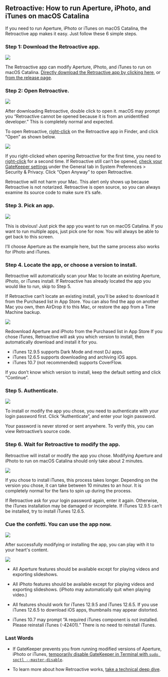 ## Retroactive: How to run Aperture, iPhoto, and iTunes on macOS Catalina

If you need to run Aperture, iPhoto or iTunes on macOS Catalina, the Retroactive app makes it easy. Just follow these 6 simple steps.

### Step 1: Download the Retroactive app.

![](screenshots/1.jpg)

The Retroactive app can modify Aperture, iPhoto, and iTunes to run on macOS Catalina. [Directly download the Retroactive app by clicking here](https://github.com/cormiertyshawn895/Retroactive/releases/download/1.0/Retroactive.1.0.zip), or [from the release page](https://github.com/cormiertyshawn895/Retroactive/releases).

### Step 2: Open Retroactive.

![](screenshots/2.jpg)

After downloading Retroactive, double click to open it. macOS may prompt you “Retroactive cannot be opened because it is from an unidentified developer.” This is completely normal and expected.

To open Retroactive, [right-click](https://support.apple.com/HT207700) on the Retroactive app in Finder, and click “Open” as shown below.

![](screenshots/3.jpg)

If you right-clicked when opening Retroactive for the first time, you need to [right-click](https://support.apple.com/HT207700) for a second time. If Retroactive still can’t be opened, [check your GateKeeper settings](https://support.apple.com/en-us/HT202491) under the General tab in System Preferences > Security & Privacy. Click “Open Anyway” to open Retroactive.

Retroactive will not harm your Mac. This alert only shows up because Retroactive is not notarized. Retroactive is open source, so you can always examine its source code to make sure it’s safe.

### Step 3. Pick an app.

![](screenshots/4.jpg)

This is obvious! Just pick the app you want to run on macOS Catalina. If you want to run multiple apps, just pick one for now. You will always be able to get back to this screen.

I’ll choose Aperture as the example here, but the same process also works for iPhoto and iTunes.

### Step 4. Locate the app, or choose a version to install.

Retroactive will automatically scan your Mac to locate an existing Aperture, iPhoto, or iTunes install. If Retroactive has already located the app you would like to run, skip to Step 5.

If Retroactive can’t locate an existing install, you’ll be asked to download it from the Purchased list in App Store. You can also find the app on another Mac you own, then AirDrop it to this Mac, or restore the app from a Time Machine backup.

![](screenshots/5.jpg)

Redownload Aperture and iPhoto from the Purchased list in App Store
If you chose iTunes, Retroactive will ask you which version to install, then automatically download and install it for you.

- iTunes 12.9.5 supports Dark Mode and most DJ apps.
- iTunes 12.6.5 supports downloading and archiving iOS apps.
- iTunes 10.7 (not recommended) supports CoverFlow.

If you don’t know which version to install, keep the default setting and click “Continue”.

### Step 5. Authenticate.

![](screenshots/6.jpg)

To install or modify the app you chose, you need to authenticate with your login password first. Click “Authenticate”, and enter your login password.

Your password is never stored or sent anywhere. To verify this, you can view Retroactive’s source code.

### Step 6. Wait for Retroactive to modify the app.

Retroactive will install or modify the app you chose. Modifying Aperture and iPhoto to run on macOS Catalina should only take about 2 minutes.

![](screenshots/7.jpg)

If you chose to install iTunes, this process takes longer. Depending on the version you chose, it can take between 10 minutes to an hour. It is completely normal for the fans to spin up during the process.

If Retroactive ask for your login password again, enter it again. Otherwise, the iTunes installation may be damaged or incomplete. If iTunes 12.9.5 can’t be installed, try to install iTunes 12.6.5.

### Cue the confetti. You can use the app now.

![](screenshots/8.jpg)

After successfully modifying or installing the app, you can play with it to your heart's content.

![](screenshots/9.jpg)

- All Aperture features should be available except for playing videos and exporting slideshows.

- All iPhoto features should be available except for playing videos and exporting slideshows. (iPhoto may automatically quit when playing video.)

- All features should work for iTunes 12.9.5 and iTunes 12.6.5. If you use iTunes 12.6.5 to download iOS apps, thumbnails may appear distorted.

- iTunes 10.7 may prompt “A required iTunes component is not installed. Please reinstall iTunes (-42401).” There is no need to reinstall iTunes.

### Last Words
- If GateKeeper prevents you from running modified versions of Aperture, iPhoto or iTunes, [temporarily disable GateKeeper in Terminal with `sudo spctl --master-disable`](http://osxdaily.com/2015/05/04/disable-gatekeeper-command-line-mac-osx/).

- To learn more about how Retroactive works, [take a technical deep dive](https://medium.com/@cormiertyshawn895/deep-dive-how-does-retroactive-work-95fe0e5ea49e).